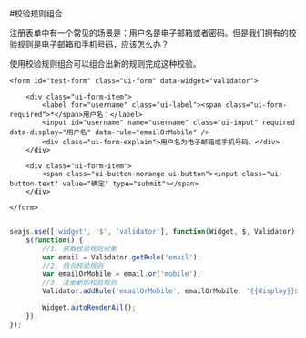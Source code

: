 #校验规则组合


<link charset="utf-8" rel="stylesheet" href="http://assets.alipay.com/al/alice.components.ui-form-1.0-src.css" />
<link charset="utf-8" rel="stylesheet" href="http://dev.assets.alipay.net/al/alice.components.ui-button-orange-1.0-full.css" />
<script type="text/javascript" charset="utf-8" src="../../../tools/seajs-and-its-friends.js"></script>

注册表单中有一个常见的场景是：用户名是电子邮箱或者密码。但是我们拥有的校验规则是电子邮箱和手机号码，应该怎么办？

使用校验规则组合可以组合出新的规则完成这种校验。

<div class="cell">

    <form id="test-form" class="ui-form" data-widget="validator">

        <div class="ui-form-item">
            <label for="username" class="ui-label"><span class="ui-form-required">*</span>用户名：</label>
            <input id="username" name="username" class="ui-input" required data-display="用户名" data-rule="emailOrMobile" />
            <div class="ui-form-explain">用户名为电子邮箱或手机号码。</div>
        </div>

        <div class="ui-form-item">
            <span class="ui-button-morange ui-button"><input class="ui-button-text" value="确定" type="submit"></span>
        </div>

    </form>

</div>


```javascript

seajs.use(['widget', '$', 'validator'], function(Widget, $, Validator) {
    $(function() {
        //1. 获取校验规则对象
        var email = Validator.getRule('email');
        //2. 组合校验规则
        var emailOrMobile = email.or('mobile');
        //3. 注册新的校验规则
        Validator.addRule('emailOrMobile', emailOrMobile, '{{display}}的格式必须是电子邮箱或者手机号码。');

        Widget.autoRenderAll();
    });
});

```
